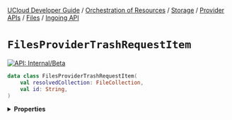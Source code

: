 [UCloud Developer Guide](/docs/developer-guide/README.md) / [Orchestration of Resources](/docs/developer-guide/orchestration/README.md) / [Storage](/docs/developer-guide/orchestration/storage/README.md) / [Provider APIs](/docs/developer-guide/orchestration/storage/providers/README.md) / [Files](/docs/developer-guide/orchestration/storage/providers/files/README.md) / [Ingoing API](/docs/developer-guide/orchestration/storage/providers/files/ingoing.md)

# `FilesProviderTrashRequestItem`


[![API: Internal/Beta](https://img.shields.io/static/v1?label=API&message=Internal/Beta&color=red&style=flat-square)](/docs/developer-guide/core/api-conventions.md)



```kotlin
data class FilesProviderTrashRequestItem(
    val resolvedCollection: FileCollection,
    val id: String,
)
```

<details>
<summary>
<b>Properties</b>
</summary>

<details>
<summary>
<code>resolvedCollection</code>: <code><code><a href='/docs/reference/dk.sdu.cloud.file.orchestrator.api.FileCollection.md'>FileCollection</a></code></code>
</summary>





</details>

<details>
<summary>
<code>id</code>: <code><code><a href='https://kotlinlang.org/api/latest/jvm/stdlib/kotlin/-string/'>String</a></code></code>
</summary>





</details>



</details>



